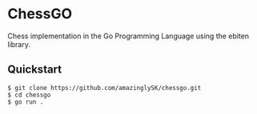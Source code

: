 # ChessGO

Chess implementation in the Go Programming Language using the ebiten library.

## Quickstart

```shell
$ git clone https://github.com/amazinglySK/chessgo.git
$ cd chessgo
$ go run .
```
